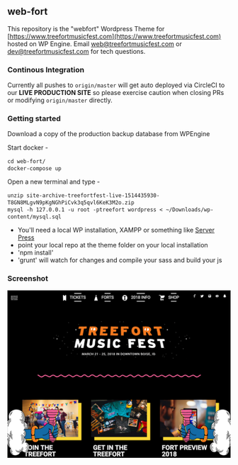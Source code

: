 ## web-fort  

This repository is the "webfort" Wordpress Theme for 
[https://www.treefortmusicfest.com](https://www.treefortmusicfest.com) hosted on WP Engine. Email
[web@treefortmusicfest.com](mailto:web@treefortmusicfest.com) or 
[dev@treefortmusicfest.com](mailto:dev@treefortmusicfest.com) for tech questions.

### Continous Integration

Currently all pushes to `origin/master` will get auto deployed via CircleCI to our **LIVE PRODUCTION 
SITE** so please exercise caution when closing PRs or modifying `origin/master` directly.

### Getting started

Download a copy of the production backup database from WPEngine

Start docker -

```
cd web-fort/
docker-compose up
```

Open a new terminal and type -
```
unzip site-archive-treefortfest-live-1514435930-T8GN8MLgvN9pKgNGhPiCvk3q5qvl6KeK3M2o.zip
mysql -h 127.0.0.1 -u root -ptreefort wordpress < ~/Downloads/wp-content/mysql.sql
```
- You'll need a local WP installation, XAMPP or something like [Server Press](https://serverpress.com/)
- point your local repo at the theme folder on your local installation
- 'npm install' 
- 'grunt' will watch for changes and compile your sass and build your js

### Screenshot 
![screenshot](screenshot.png)
